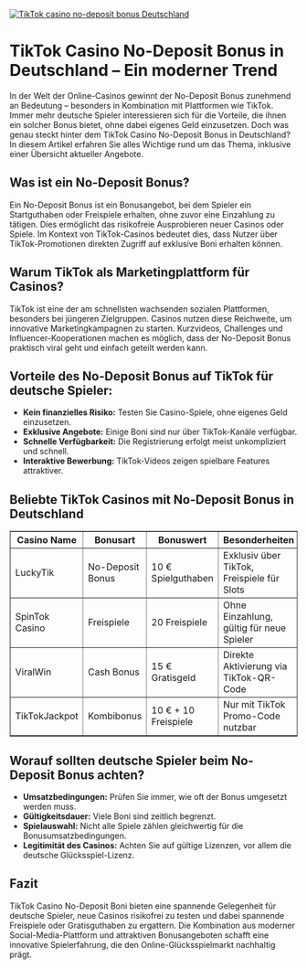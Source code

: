 [![TikTok casino no-deposit bonus Deutschland](https://123-caf.pages.dev/gitsignup.png)](https://vrmoo.ru/Bt82HjjY)

<h1>TikTok Casino No-Deposit Bonus in Deutschland – Ein moderner Trend</h1>  <p>In der Welt der Online-Casinos gewinnt der No-Deposit Bonus zunehmend an Bedeutung – besonders in Kombination mit Plattformen wie TikTok. Immer mehr deutsche Spieler interessieren sich für die Vorteile, die ihnen ein solcher Bonus bietet, ohne dabei eigenes Geld einzusetzen. Doch was genau steckt hinter dem TikTok Casino No-Deposit Bonus in Deutschland? In diesem Artikel erfahren Sie alles Wichtige rund um das Thema, inklusive einer Übersicht aktueller Angebote.</p>  <h2>Was ist ein No-Deposit Bonus?</h2> <p>Ein No-Deposit Bonus ist ein Bonusangebot, bei dem Spieler ein Startguthaben oder Freispiele erhalten, ohne zuvor eine Einzahlung zu tätigen. Dies ermöglicht das risikofreie Ausprobieren neuer Casinos oder Spiele. Im Kontext von TikTok-Casinos bedeutet dies, dass Nutzer über TikTok-Promotionen direkten Zugriff auf exklusive Boni erhalten können.</p>  <h2>Warum TikTok als Marketingplattform für Casinos?</h2> <p>TikTok ist eine der am schnellsten wachsenden sozialen Plattformen, besonders bei jüngeren Zielgruppen. Casinos nutzen diese Reichweite, um innovative Marketingkampagnen zu starten. Kurzvideos, Challenges und Influencer-Kooperationen machen es möglich, dass der No-Deposit Bonus praktisch viral geht und einfach geteilt werden kann.</p>  <h2>Vorteile des No-Deposit Bonus auf TikTok für deutsche Spieler:</h2> <ul>   <li><strong>Kein finanzielles Risiko:</strong> Testen Sie Casino-Spiele, ohne eigenes Geld einzusetzen.</li>   <li><strong>Exklusive Angebote:</strong> Einige Boni sind nur über TikTok-Kanäle verfügbar.</li>   <li><strong>Schnelle Verfügbarkeit:</strong> Die Registrierung erfolgt meist unkompliziert und schnell.</li>   <li><strong>Interaktive Bewerbung:</strong> TikTok-Videos zeigen spielbare Features attraktiver.</li> </ul>  <h2>Beliebte TikTok Casinos mit No-Deposit Bonus in Deutschland</h2> <table border="1" cellpadding="8" cellspacing="0" style="border-collapse: collapse; width: 100%;">   <thead>     <tr>       <th>Casino Name</th>       <th>Bonusart</th>       <th>Bonuswert</th>       <th>Besonderheiten</th>     </tr>   </thead>   <tbody>     <tr>       <td>LuckyTik</td>       <td>No-Deposit Bonus</td>       <td>10 € Spielguthaben</td>       <td>Exklusiv über TikTok, Freispiele für Slots</td>     </tr>     <tr>       <td>SpinTok Casino</td>       <td>Freispiele</td>       <td>20 Freispiele</td>       <td>Ohne Einzahlung, gültig für neue Spieler</td>     </tr>     <tr>       <td>ViralWin</td>       <td>Cash Bonus</td>       <td>15 € Gratisgeld</td>       <td>Direkte Aktivierung via TikTok-QR-Code</td>     </tr>     <tr>       <td>TikTokJackpot</td>       <td>Kombibonus</td>       <td>10 € + 10 Freispiele</td>       <td>Nur mit TikTok Promo-Code nutzbar</td>     </tr>   </tbody> </table>  <h2>Worauf sollten deutsche Spieler beim No-Deposit Bonus achten?</h2> <ul>   <li><strong>Umsatzbedingungen:</strong> Prüfen Sie immer, wie oft der Bonus umgesetzt werden muss.</li>   <li><strong>Gültigkeitsdauer:</strong> Viele Boni sind zeitlich begrenzt.</li>   <li><strong>Spielauswahl:</strong> Nicht alle Spiele zählen gleichwertig für die Bonusumsatzbedingungen.</li>   <li><strong>Legitimität des Casinos:</strong> Achten Sie auf gültige Lizenzen, vor allem die deutsche Glücksspiel-Lizenz.</li> </ul>  <h2>Fazit</h2> <p>TikTok Casino No-Deposit Boni bieten eine spannende Gelegenheit für deutsche Spieler, neue Casinos risikofrei zu testen und dabei spannende Freispiele oder Gratisguthaben zu ergattern. Die Kombination aus moderner Social-Media-Plattform und attraktiven Bonusangeboten schafft eine innovative Spielerfahrung, die den Online-Glücksspielmarkt nachhaltig prägt.</p>